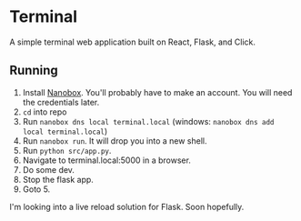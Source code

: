 # Terminal

A simple terminal web application built on React, Flask, and Click.

## Running

1. Install [Nanobox](https://docs.nanobox.io/install/). You'll probably have to make an account. You will need the credentials later.
2. `cd` into repo
3. Run `nanobox dns local terminal.local` (windows: `nanobox dns add local terminal.local`)
4. Run `nanobox run`. It will drop you into a new shell.
5. Run `python src/app.py`.
5. Navigate to terminal.local:5000 in a browser. 
6. Do some dev. 
7. Stop the flask app.
8. Goto 5.

I'm looking into a live reload solution for Flask. Soon hopefully.
